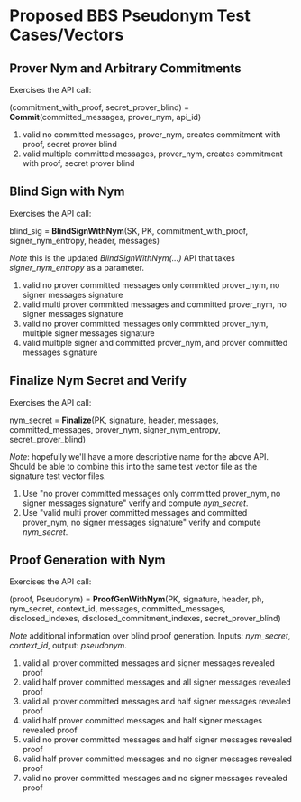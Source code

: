 # Proposed BBS Pseudonym Test Cases/Vectors

## Prover Nym and Arbitrary Commitments

Exercises the API call:

(commitment_with_proof, secret_prover_blind) = **Commit**(committed_messages, prover_nym, api_id)

1. valid no committed messages, prover_nym, creates commitment with proof, secret prover blind
2. valid multiple committed messages, prover_nym, creates commitment with proof, secret prover blind

## Blind Sign with Nym

Exercises the API call:

blind_sig = **BlindSignWithNym**(SK, PK, commitment_with_proof, signer_nym_entropy, header, messages)

*Note* this is the updated *BlindSignWithNym(...)* API that takes *signer_nym_entropy* as a parameter.

1. valid no prover committed messages only committed prover_nym, no signer messages signature
2. valid multi prover committed messages and committed prover_nym, no signer messages signature
3. valid no prover committed messages only committed prover_nym, multiple signer messages signature
4. valid multiple signer and committed prover_nym, and prover committed messages signature

## Finalize Nym Secret and Verify

Exercises the API call:

nym_secret = **Finalize**(PK, signature, header, messages, committed_messages, prover_nym, signer_nym_entropy, secret_prover_blind)

*Note*: hopefully we'll have a more descriptive name for the above API. Should be able to combine this into the same test vector file as the signature test vector files.

1. Use "no prover committed messages only committed prover_nym, no signer messages signature" verify and compute *nym_secret*.
2. Use "valid multi prover committed messages and committed prover_nym, no signer messages signature" verify and compute *nym_secret*.

## Proof Generation with Nym

Exercises the API call:

(proof, Pseudonym) = **ProofGenWithNym**(PK, signature, header, ph, nym_secret, context_id, messages, committed_messages, disclosed_indexes, disclosed_commitment_indexes, secret_prover_blind)

*Note* additional information over blind proof generation. Inputs: *nym_secret*, *context_id*, output: *pseudonym*.

1. valid all prover committed messages and signer messages revealed proof
2. valid half prover committed messages and all signer messages revealed proof
3. valid all prover committed messages and half signer messages revealed proof
4. valid half prover committed messages and half signer messages revealed proof
5. valid no prover committed messages and half signer messages revealed proof
6. valid half prover committed messages and no signer messages revealed proof
7. valid no prover committed messages and no signer messages revealed proof

